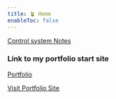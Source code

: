 ```yaml
---
title: 🪴 Home 
enableToc: false
---
```


[Control system Notes](control_systems/控制系統)


### Link to my portfolio start site
[Portfolio](portfolio/)

<a href="/portfolio" class="button">Visit Portfolio Site</a>